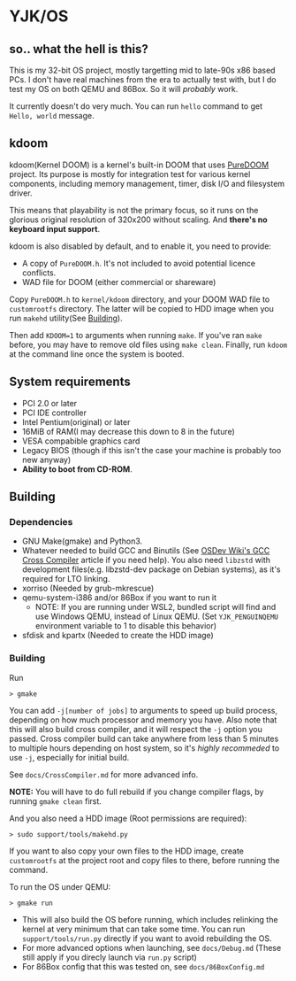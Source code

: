 # YJK/OS

## so.. what the hell is this?

This is my 32-bit OS project, mostly targetting mid to late-90s x86 based PCs. I don't have real machines from the era to actually test with, but I do test my OS on both QEMU and 86Box. So it will *probably* work.

It currently doesn't do very much. You can run `hello` command to get `Hello, world` message.

## kdoom

kdoom(Kernel DOOM) is a kernel's built-in DOOM that uses [PureDOOM](https://github.com/Daivuk/PureDOOM) project. Its purpose is mostly for integration test for various kernel components, including memory management, timer, disk I/O and filesystem driver.

This means that playability is not the primary focus, so it runs on the glorious original resolution of 320x200 without scaling. And **there's no keyboard input support**.

kdoom is also disabled by default, and to enable it, you need to provide:
- A copy of `PureDOOM.h`. It's not included to avoid potential licence conflicts.
- WAD file for DOOM (either commercial or shareware)

Copy `PureDOOM.h` to `kernel/kdoom` directory, and your DOOM WAD file to `customrootfs` directory. The latter will be copied to HDD image when you run `makehd` utility(See [Building](#building)).

Then add `KDOOM=1` to arguments when running `make`. If you've ran `make` before, you may have to remove old files using `make clean`.
Finally, run `kdoom` at the command line once the system is booted.

## System requirements
 - PCI 2.0 or later
 - PCI IDE controller
 - Intel Pentium(original) or later
 - 16MiB of RAM(I may decrease this down to 8 in the future)
 - VESA compabible graphics card
 - Legacy BIOS (though if this isn't the case your machine is probably too new anyway)
 - **Ability to boot from CD-ROM**.

## Building

### Dependencies
- GNU Make(gmake) and Python3. 
- Whatever needed to build GCC and Binutils (See [OSDev Wiki's GCC Cross Compiler](https://wiki.osdev.org/GCC_Cross-Compiler) article if you need help). You also need `libzstd` with development files(e.g. libzstd-dev package on Debian systems), as it's required for LTO linking.
- xorriso (Needed by grub-mkrescue)
- qemu-system-i386 and/or 86Box if you want to run it
  - NOTE: If you are running under WSL2, bundled script will find and use Windows QEMU, instead of Linux QEMU. (Set `YJK_PENGUINQEMU` environment variable to 1 to disable this behavior)
- sfdisk and kpartx (Needed to create the HDD image)

### Building
Run
```
> gmake
```
You can add `-j[number of jobs]` to arguments to speed up build process, depending on how much processor and memory you have.
Also note that this will also build cross compiler, and it will respect the `-j` option you passed. Cross compiler build can take anywhere from less than 5 minutes to multiple hours depending on host system, so it's *highly recommeded* to use `-j`, especially for initial build.

See `docs/CrossCompiler.md` for more advanced info.

**NOTE:** You will have to do full rebuild if you change compiler flags, by running `gmake clean` first.

And you also need a HDD image (Root permissions are required):
```
> sudo support/tools/makehd.py
```
If you want to also copy your own files to the HDD image, create `customrootfs` at the project root and copy files to there, before running the command.

To run the OS under QEMU:
```
> gmake run
```

- This will also build the OS before running, which includes relinking the kernel at very minimum that can take some time. You can run `support/tools/run.py` directly if you want to avoid rebuilding the OS. 
- For more advanced options when launching, see `docs/Debug.md` (These still apply if you direcly launch via `run.py` script)
- For 86Box config that this was tested on, see `docs/86BoxConfig.md`
